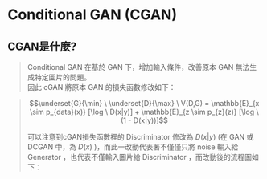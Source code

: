  # **Conditional GAN (CGAN)**

## CGAN是什麼?

>Conditional GAN 在基於 GAN 下，增加輸入條件，改善原本 GAN 無法生成特定圖片的問題。 <br>
>因此 cGAN 將原本 GAN 的損失函數修改如下：<br>


>$$\underset{G}{\min} \ \underset{D}{\max} \ V(D,G) = \mathbb{E}_{x \sim p_{data}(x)} [\log \ D(x|y)] + \mathbb{E}_{z \sim p_{z}(z)} [\log \ (1 - D(x|y))]$$
>
>可以注意到cGAN損失函數裡的 Discriminator 修改為 $D(x|y)$ (在 GAN 或 DCGAN 中，為 $D(x)$ )，而此一改動代表著不僅僅只將 noise 輸入給 Generator ，也代表不僅輸入圖片給 Discriminator ，而改動後的流程圖如下：
